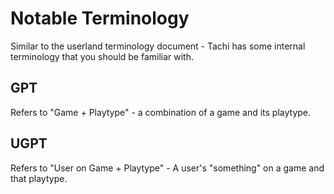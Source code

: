 # Notable Terminology

Similar to the userland terminology document - Tachi has some internal terminology that you should
be familiar with.

## GPT

Refers to "Game + Playtype" - a combination of a game and its playtype.

## UGPT

Refers to "User on Game + Playtype" - A user's "something" on a game and that playtype.
